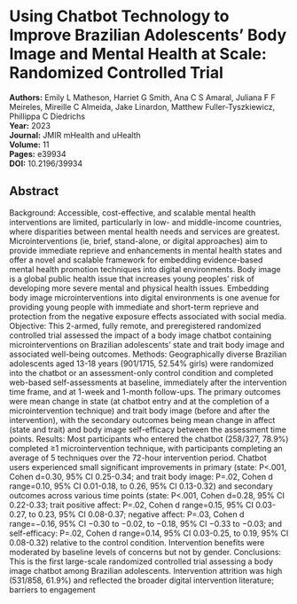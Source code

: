 # Using Chatbot Technology to Improve Brazilian Adolescents’ Body Image and Mental Health at Scale: Randomized Controlled Trial

**Authors:** Emily L Matheson, Harriet G Smith, Ana C S Amaral, Juliana F F Meireles, Mireille C Almeida, Jake Linardon, Matthew Fuller-Tyszkiewicz, Phillippa C Diedrichs  
**Year:** 2023  
**Journal:** JMIR mHealth and uHealth  
**Volume:** 11  
**Pages:** e39934  
**DOI:** 10.2196/39934  

## Abstract
Background: Accessible, cost-effective, and scalable mental health interventions are limited, particularly in low- and middle-income countries, where disparities between mental health needs and services are greatest. Microinterventions (ie, brief, stand-alone, or digital approaches) aim to provide immediate reprieve and enhancements in mental health states and offer a novel and scalable framework for embedding evidence-based mental health promotion techniques into digital environments. Body image is a global public health issue that increases young peoples’ risk of developing more severe mental and physical health issues. Embedding body image microinterventions into digital environments is one avenue for providing young people with immediate and short-term reprieve and protection from the negative exposure effects associated with social media.
Objective: This 2-armed, fully remote, and preregistered randomized controlled trial assessed the impact of a body image chatbot containing microinterventions on Brazilian adolescents’ state and trait body image and associated well-being outcomes.
Methods: Geographically diverse Brazilian adolescents aged 13-18 years (901/1715, 52.54% girls) were randomized into the chatbot or an assessment-only control condition and completed web-based self-assessments at baseline, immediately after the intervention time frame, and at 1-week and 1-month follow-ups. The primary outcomes were mean change in state (at chatbot entry and at the completion of a microintervention technique) and trait body image (before and after the intervention), with the secondary outcomes being mean change in affect (state and trait) and body image self-efficacy between the assessment time points.
Results: Most participants who entered the chatbot (258/327, 78.9%) completed ≥1 microintervention technique, with participants completing an average of 5 techniques over the 72-hour intervention period. Chatbot users experienced small significant improvements in primary (state: P<.001, Cohen d=0.30, 95% CI 0.25-0.34; and trait body image: P=.02, Cohen d range=0.10, 95% CI 0.01-0.18, to 0.26, 95% CI 0.13-0.32) and secondary outcomes across various time points (state: P<.001, Cohen d=0.28, 95% CI 0.22-0.33; trait positive affect: P=.02, Cohen d range=0.15, 95% CI 0.03-0.27, to 0.23, 95% CI 0.08-0.37; negative affect: P=.03, Cohen d range=−0.16, 95% CI −0.30 to −0.02, to −0.18, 95% CI −0.33 to −0.03; and self-efficacy: P=.02, Cohen d range=0.14, 95% CI 0.03-0.25, to 0.19, 95% CI 0.08-0.32) relative to the control condition. Intervention benefits were moderated by baseline levels of concerns but not by gender.
Conclusions: This is the first large-scale randomized controlled trial assessing a body image chatbot among Brazilian adolescents. Intervention attrition was high (531/858, 61.9%) and reflected the broader digital intervention literature; barriers to engagement

